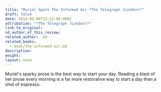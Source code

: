 ```yaml
---
title: "Muriel Spark The Informed Air *The Telegraph (London)*"
draft: false
date: 2014-05-06T15:23:00.000Z
attribution: "*The Telegraph (London)*"
link_to_original:
nd_author_of_this_review:
related_author: .md
related_books:
  - book/the-informed-air.md
description:
weight:
layout: none
---
```

Muriel's sparky prose is the best way to start your day. Reading a blast of her prose every morning is a far more restorative way to start a day than a shot of espresso.

